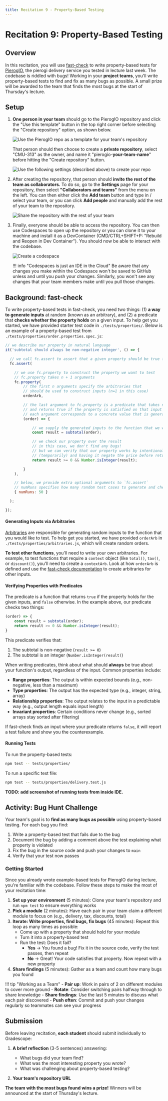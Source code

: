 ```yaml
---
title: Recitation 9 - Property-Based Testing
---
```


# Recitation 9: Property-Based Testing

## Overview

In this recitation, you will use [fast-check](https://fast-check.dev) to write property-based tests for [PierogIO](https://github.com/CMU-313/PierogIO), the pierogi delivery service you tested in lecture last week.
The codebase is riddled with bugs!
Working in your **project teams**, you'll write property-based tests to find and fix as many bugs as possible.
A small prize will be awarded to the team that finds the most bugs at the start of Thursday's lecture.

## Setup

1.  **One person in your team** should go to the PierogIO repository and click the "Use this template" button in the top right corner before selecting the "Create repository" option, as shown below.

    ![Use the PierogIO repo as a template for your team's repository](/assets/images/reci/template-create-repo.png)

    That person should then choose to create a **private repository**, select "CMU-313" as the owner, and name it "pierogio-**your-team-name**" before hitting the "Create repository" button.

    ![Use the following settings (described above) to create your repo](/assets/images/reci/template-settings.png)

2.  After creating the repository, that person should **invite the rest of the team as collaborators.**
    To do so, go to the **Settings** page for your repository, then select **"Collaborators and teams"** from the menu on the left.
    You can then either click the **Add team** button and type in / select your team, or you can click **Add people** and manually add the rest of your team to the repository.

    ![Share the repository with the rest of your team](/assets/images/reci/repo-settings.png)

3.  Finally, everyone should be able to access the repository.
    You can then use Codespaces to open up the repository or you can clone it to your machine and install it as a DevContainer (CMD/CTRL+SHIFT+P: "Rebuild and Reopen in Dev Container").
    You should now be able to interact with the codebase.

    ![Create a codespace](/assets/images/reci/create-codespace.png)

    !!! info "Codespaces is just an IDE in the Cloud"
        Be aware that any changes you make within the Codespace won't be saved to GitHub unless and until you push your changes.
        Similarly, you won't see any changes that your team members make until you pull those changes.

## Background: fast-check

To write property-based tests in fast-check, you need two things: (1) **a way to generate inputs** at random (known as an arbitrary), and (2) a predicate that **checks whether the property holds** on a given input.
To help get you started, we have provided starter test code in `./tests/properties/`.
Below is an example of a property-based test from `./tests/properties/order.properties.spec.js`:

```js
// we describe our property in natural language
it('subtotal should always be non-negative integer', () => {

  // we call fc.assert to assert that a given property should be true for all generated inputs
  fc.assert(

    // we use fc.property to construct the property we want to test
    // fc.property takes n + 1 arguments
    fc.property(
        // the first n arguments specify the arbitraries that
        // should be used to construct inputs (n=1 in this case)
        orderArb,

        // the last argument to fc.property is a predicate that takes n arguments
        // and returns true if the property is satisfied on that input
        // each argument corresponds to a concrete value that is generated by the i-th arbitrary
        (order) => {

            // we supply the generated inputs to the function that we want to test
            const result = subtotal(order);

            // we check our property over the result
            // in this case, we don't find any bugs!
            // but we can verify that our property works by intentionally breaking the code
            // (temporarily) and having it negate the price before returning the value
            return result >= 0 && Number.isInteger(result);

        }
    ),

    // below, we provide extra optional arguments to `fc.assert`
    // numRuns specifies how many random test cases to generate and check
    { numRuns: 50 }

  );

});
```

#### Generating Inputs via Arbitraries

[Arbitraries](https://fast-check.dev/docs/introduction/getting-started/#arbitrary) are responsible for generating random inputs to the function that you would like to test.
To help get you started, we have provided `orderArb` in `./tests/properties/arbitraries.js`, which will create random orders.

**To test other functions**, you'll need to write your own arbitraries. For example, to test functions that require a `context` object (like `total()`, `tax()`, or `discount()`), you'll need to create a `contextArb`. Look at how `orderArb` is defined and use the [fast-check documentation](https://fast-check.dev/docs/core-blocks/arbitraries/) to create arbitraries for other inputs.

#### Verifying Properties with Predicates


The predicate is a function that returns `true` if the property holds for the given inputs, and `false` otherwise.
In the example above, our predicate checks two things:

```js
(order) => {
    const result = subtotal(order);
    return result >= 0 && Number.isInteger(result);
}
```

This predicate verifies that:

1. The subtotal is non-negative (`result >= 0`)
2. The subtotal is an integer (`Number.isInteger(result)`)

When writing predicates, think about what should **always** be true about your function's output, regardless of the input. Common properties include:

- **Range properties**: The output is within expected bounds (e.g., non-negative, less than a maximum)
- **Type properties**: The output has the expected type (e.g., integer, string, array)
- **Relationship properties**: The output relates to the input in a predictable way (e.g., output length equals input length)
- **Invariant properties**: Certain conditions never change (e.g., sorted arrays stay sorted after filtering)

If fast-check finds an input where your predicate returns `false`, it will report a test failure and show you the counterexample.

#### Running Tests

To run the property-based tests:

```bash
npm test -- tests/properties/
```

To run a specific test file:

```bash
npm test -- tests/properties/delivery.test.js
```

**TODO: add screenshot of running tests from inside IDE.**

## Activity: Bug Hunt Challenge

Your team's goal is to **find as many bugs as possible** using property-based testing.
For each bug you find:

1. Write a property-based test that fails due to the bug
2. Document the bug by adding a comment above the test explaining what property is violated
3. Fix the bug in the source code and push your changes to `main`
4. Verify that your test now passes

### Getting Started

Since you already wrote example-based tests for PierogIO during lecture, you're familiar with the codebase. Follow these steps to make the most of your recitation time:

1. **Set up your environment** (5 minutes): Clone your team's repository and run `npm test` to ensure everything works
2. **Pick a module** (2 minutes): Have each pair in your team claim a different module to focus on (e.g., delivery, tax, discounts, total)
3. **Iterate: Write properties, find bugs, fix bugs** (45 minutes): Repeat this loop as many times as possible:
    - Come up with a property that should hold for your module
    - Turn it into a property-based test
    - Run the test: Does it fail?
        - **Yes** → You found a bug! Fix it in the source code, verify the test passes, then repeat
        - **No** → Great! Your code satisfies that property. Now repeat with a new property
4. **Share findings** (5 minutes): Gather as a team and count how many bugs you found

!!! tip "Working as a Team"
    - **Pair up**: Work in pairs of 2 on different modules to cover more ground
    - **Rotate**: Consider switching pairs halfway through to share knowledge
    - **Share findings**: Use the last 5 minutes to discuss what each pair discovered
    - **Push often**: Commit and push your changes regularly so teammates can see your progress

## Submission

Before leaving recitation, **each student** should submit individually to Gradescope:

1. **A brief reflection** (3-5 sentences) answering:
    * What bugs did your team find?
    * What was the most interesting property you wrote?
    * What was challenging about property-based testing?

2. **Your team's repository URL**

**The team with the most bugs found wins a prize!** Winners will be announced at the start of Thursday's lecture.
